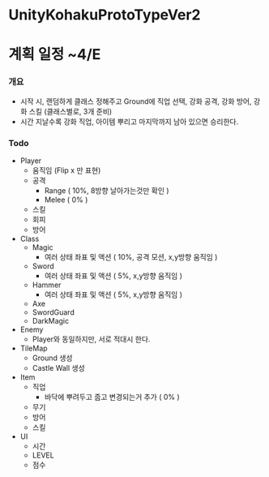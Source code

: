# UnityKohakuProtoTypeVer2

# 계획 일정 ~4/E
### 개요
  - 시작 시, 랜덤하게 클래스 정해주고 Ground에 직업 선택, 강화 공격, 강화 방어, 강화 스킬 (클래스별로, 3개 준비)
  - 시간 지날수록 강화 직업, 아이템 뿌리고 마지막까지 남아 있으면 승리한다.

### Todo
  - Player
    - 움직임 (Flip x 만 표현)
    - 공격
      - Range ( 10%, 8방향 날아가는것만 확인 )
      - Melee (  0% )
    - 스킬
    - 회피
    - 방어
  - Class
    - Magic
      - 여러 상태 좌표 및 액션 ( 10%, 공격 모션, x,y방향 움직임 )
    - Sword
      - 여러 상태 좌표 및 액션 ( 5%, x,y방향 움직임 )
    - Hammer
      - 여러 상태 좌표 및 액션 ( 5%, x,y방향 움직임 )
    - Axe
    - SwordGuard
    - DarkMagic
  - Enemy
    - Player와 동일하지만, 서로 적대시 한다.
  - TileMap
    - Ground 생성
    - Castle Wall 생성
  - Item
    - 직업
      - 바닥에 뿌려두고 줍고 변경되는거 추가 ( 0% )
    - 무기
    - 방어
    - 스킬
  - UI
    - 시간
    - LEVEL
    - 점수
